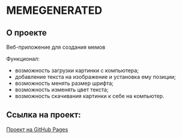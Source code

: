 # MEMEGENERATED

## О проекте

Веб-приложение для создания мемов

Функционал:
- возможность загрузки картинки с компьютера;
- добавление текста на изображение и установка ему позиции;
- возможность менять размер шрифта;
- возможность изменять цвет текста;
- возможность скачивания картинки к себе на компьютер.

## Ссылка на проект:
[Проект на GitHub Pages](https://rumpil666.github.io/MEMEGENERATED/)
